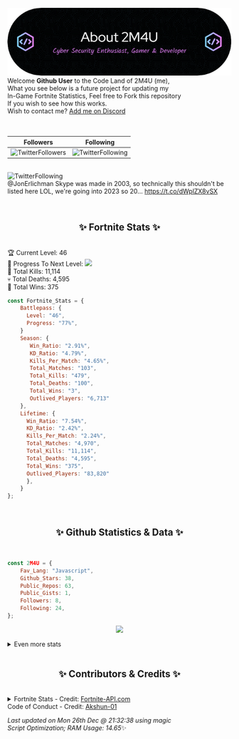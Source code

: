 
  ![Header](./src/github-banner.png)
  <br>
  Welcome **Github User** to the Code Land of 2M4U (me),<br>
  What you see below is a future project for updating my<br>
  In-Game Fortnite Statistics, Feel free to Fork this repository<br>
  If you wish to see how this works.
  <br>
  Wish to contact me? [Add me on Discord](https://tinyurl.com/addmeondiscord)
  <br><br>
  <br>
  
  | Followers  | Following |
  | ---------- |:---------:|
  | ![TwitterFollowers](https://img.shields.io/badge/Twitter%20Followers-90-blue)  | ![TwitterFollowing](https://img.shields.io/badge/Twitter%20Following-290-blue)  |


  <br>![TwitterFollowing](https://img.shields.io/badge/Latest%20Tweet--blue)<br>
  @JonErlichman Skype was made in 2003, so technically this shouldn't be listed here LOL, we're going into 2023 so 20… https://t.co/dWplZX8vSX
   
  <br><h2 align="center"> ✨ Fortnite Stats ✨</h2><br>
  🏆 Current Level: 46<br>
  🎉 Progress To Next Level: ![](https://geps.dev/progress/77)<br>
  🎯 Total Kills: 11,114<br>
  💀 Total Deaths: 4,595<br>
  👑 Total Wins: 375<br>

```js
const Fortnite_Stats = {
    Battlepass: {
      Level: "46",
      Progress: "77%",    
    }
    Season: { 
       Win_Ratio: "2.91%",
       KD_Ratio: "4.79%",
       Kills_Per_Match: "4.65%",
       Total_Matches: "103",
       Total_Kills: "479",
       Total_Deaths: "100",
       Total_Wins: "3",
       Outlived_Players: "6,713"
    },
    Lifetime: {
      Win_Ratio: "7.54%",
      KD_Ratio: "2.42%",
      Kills_Per_Match: "2.24%",
      Total_Matches: "4,970",
      Total_Kills: "11,114",
      Total_Deaths: "4,595",
      Total_Wins: "375",
      Outlived_Players: "83,820"
      },
    }
}; 
```


<br><h2 align="center"> ✨ Github Statistics & Data ✨</h2><br>

```js
const 2M4U = {
    Fav_Lang: "Javascript",
    Github_Stars: 38,
    Public_Repos: 63,
    Public_Gists: 1,
    Followers: 8,
    Following: 24,
}; 
```

<p align="center">
<img src="https://github-readme-streak-stats.herokuapp.com/?user=2M4U&theme=tokyonight">
</p>
<details>
  <summary>
      Even more stats
  </summary>
  <p align="center">
    <img src="https://github-profile-trophy.vercel.app/?username=2M4U&theme=dracula">
    <img src="https://github-readme-stats.vercel.app/api?username=2M4U&theme=tokyonight&count_private=true&show_icons=true&include_all_commits=true">
  </p>
</details>
<br><h2 align="center"> ✨ Contributors & Credits ✨</h2><br>
<details>
  <summary>
      Fortnite Stats - Credit: <a href="https://fortnite-api.com/?utm_source=github.com/2M4U/2M4U">Fortnite-API.com</a><br>
      Code of Conduct - Credit: <a href="https://github.com/Akshun-01">Akshun-01</a>
  </summary>
</details>

<!-- Last updated on Mon Dec 26 2022 21:32:38 GMT+0000 (Coordinated Universal Time) ;-;-->
<i>Last updated on  Mon 26th Dec @ 21:32:38 using magic<br>
Script Optimization; RAM Usage: 14.65</i>✨